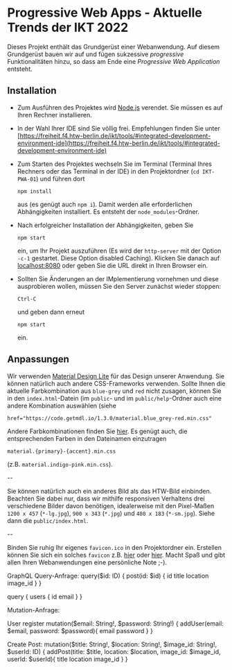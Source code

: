 # Progressive Web Apps - Aktuelle Trends der IKT 2022

Dieses Projekt enthält das Grundgerüst einer Webanwendung. Auf diesem Grundgerüst bauen wir auf und fügen sukzessive *progressive* Funktionalitäten hinzu, so dass am Ende eine *Progressive Web Application* entsteht. 

## Installation

- Zum Ausführen des Projektes wird [Node.js](https://nodejs.org) verendet. Sie müssen es auf Ihren Rechner installieren. 

- In der Wahl Ihrer IDE sind Sie völlig frei. Empfehlungen finden Sie unter [https://freiheit.f4.htw-berlin.de/ikt/tools/#integrated-development-environment-ide](https://freiheit.f4.htw-berlin.de/ikt/tools/#integrated-development-environment-ide)

- Zum Starten des Projektes wechseln Sie im Terminal (Terminal Ihres Rechners oder das Terminal in der IDE) in den Projektordner (`cd IKT-PWA-01`) und führen dort 

	`npm install` 

	aus (es genügt auch `npm i`). Damit werden alle erforderlichen Abhängigkeiten installiert. Es entsteht der `node_modules`-Ordner. 

- Nach erfolgreicher Installation der Abhängigkeiten, geben Sie  

	`npm start` 

	ein, um Ihr Projekt auszuführen (Es wird der `http-server` mit der Option `-c-1` gestartet. Diese Option disabled Caching). Klicken Sie danach auf [localhost:8080](http://localhost:8080) oder geben Sie die URL direkt in Ihren Browser ein.

- Sollten Sie Änderungen an der IMplementierung vornehmen und diese ausprobieren wollen, müssen Sie den Server zunächst wieder stoppen:

	`Ctrl-C`

	und geben dann erneut 

	`npm start` 

	ein. 

## Anpassungen

Wir verwenden [Material Design Lite](https://getmdl.io/) für das Design unserer Anwendung. Sie können natürlich auch andere CSS-Frameworks verwenden. Sollte Ihnen die aktuelle Farbkombination aus `blue-grey` und `red` nicht zusagen, können Sie in den `index.html`-Datein (im `public`- und im `public/help`-Ordner auch eine andere Kombination auswählen (siehe

`href="https://code.getmdl.io/1.3.0/material.blue_grey-red.min.css"`

Andere Farbkombinationen finden Sie [hier](https://getmdl.io/customize/#cdn-code). Es genügt auch, die entsprechenden Farben in den Dateinamen einzutragen 

`material.{primary}-{accent}.min.css` 

(z.B. `material.indigo-pink.min.css`).

--

Sie können natürlich auch ein anderes Bild als das HTW-Bild einbinden. Beachten Sie dabei nur, dass wir mithilfe responsiven Verhaltens drei verschiedene Bilder davon benötigen, idealerweise mit den Pixel-Maßen `1200 x 457` (`*-lg.jpg`), `900 x 343` (`*.jpg`) und `480 x 183` (`*-sm.jpg`). Siehe dann die `public/index.html`.

--

Binden Sie ruhig Ihr eigenes `favicon.ico` in den Projektordner ein. Erstellen können Sie sich ein solches `favicon` z.B. [hier](https://favicon.io/) oder [hier](https://www.ionos.de/tools/favicon-generator). Macht Spaß und gibt allen Ihren Webanwendungen eine persönliche Note ;-).

 GraphQL
 Query-Anfrage: 
 query($id: ID) {
  post(id: $id) {
    id
    title
    location
    image_id
  }
}

query {
  users {
    id
    email
  }
}

Mutation-Anfrage:

User register
	mutation($email: String!, $password: String!) {
	addUser(email: $email, password: $password){
		email
		password
		}
	}

Create Post:
mutation($title: String!, $location: String!, $image_id: String!, $userId: ID) {
  addPost(title: $title, location: $location, image_id: $image_id, userId: $userId){
    title
    location
    image_id
  }
}
